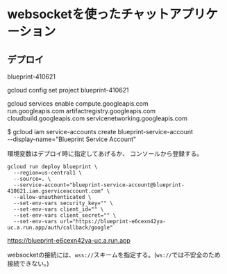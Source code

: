 # websocketを使ったチャットアプリケーション


## デプロイ

blueprint-410621

gcloud config set project blueprint-410621

gcloud services enable compute.googleapis.com \
  run.googleapis.com artifactregistry.googleapis.com \
  cloudbuild.googleapis.com servicenetworking.googleapis.com


$ gcloud iam service-accounts create blueprint-service-account \
  --display-name="Blueprint Service Account" 


環境変数はデプロイ時に指定してあげるか、
コンソールから登録する。
```
gcloud run deploy blueprint \
  --region=us-central1 \
  --source=. \
  --service-account="blueprint-service-account@blueprint-410621.iam.gserviceaccount.com" \
  --allow-unauthenticated \
  --set-env-vars security_key="" \
  --set-env-vars client_id="" \
  --set-env-vars client_secret="" \
  --set-env-vars url="https://blueprint-e6cexn42ya-uc.a.run.app/auth/callback/google" 
```


https://blueprint-e6cexn42ya-uc.a.run.app

websocketの接続には、`wss://`スキームを指定する。(`ws://`では不安全のため接続できない。)